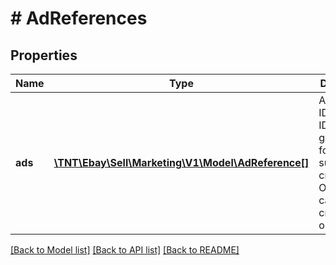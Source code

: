 # # AdReferences

## Properties

Name | Type | Description | Notes
------------ | ------------- | ------------- | -------------
**ads** | [**\TNT\Ebay\Sell\Marketing\V1\Model\AdReference[]**](AdReference.md) | A list of ad IDs. An ad ID is generated for each successfully created ad. Only one ad can be created per operation. | [optional]

[[Back to Model list]](../../README.md#models) [[Back to API list]](../../README.md#endpoints) [[Back to README]](../../README.md)
